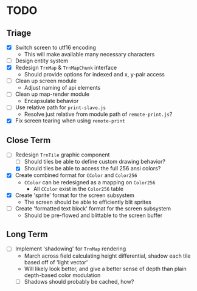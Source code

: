 # TODO

## Triage

- [x] Switch screen to utf16 encoding
  - This will make available many necessary characters
- [ ] Design entity system
- [x] Redesign `TrnMap` & `TrnMapChunk` interface
  - Should provide options for indexed and x, y-pair access
- [ ] Clean up screen module
  - Adjust naming of api elements
- [ ] Clean up map-render module
  - Encapsulate behavior
- [ ] Use relative path for `print-slave.js`
  - Resolve just relative from module path of `remote-print.js`?
- [x] Fix screen tearing when using `remote-print`

## Close Term

- [ ] Redesign `TrnTile` graphic component
  - [ ] Should tiles be able to define custom drawing behavior?
  - [x] Should tiles be able to access the full 256 ansi colors?
- [x] Create combined format for `CColor` and `Color256`
  - `CColor` can be redesigned as a mapping on `Color256`
    - All `CColor` exist in the `Color256` table
- [x] Create 'sprite' format for the screen subsystem
  - The screen should be able to efficiently blit sprites
- [ ] Create 'formatted text block' format for the screen subsystem
  - Should be pre-flowed and blittable to the screen buffer

## Long Term

- [ ] Implement 'shadowing' for `TrnMap` rendering
  - March across field calculating height differential,
  shadow each tile based off of 'light vector'
  - Will likely look better, and give a better sense of
  depth than plain depth-based color modulation
  - [ ] Shadows should probably be cached, how?
